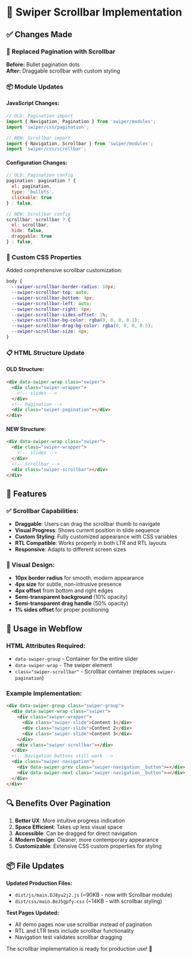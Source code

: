 # 📜 Swiper Scrollbar Implementation

## ✅ **Changes Made**

### **🔄 Replaced Pagination with Scrollbar**

**Before:** Bullet pagination dots  
**After:** Draggable scrollbar with custom styling

### **📦 Module Updates**

#### **JavaScript Changes:**
```javascript
// OLD: Pagination import
import { Navigation, Pagination } from 'swiper/modules';
import 'swiper/css/pagination';

// NEW: Scrollbar import  
import { Navigation, Scrollbar } from 'swiper/modules';
import 'swiper/css/scrollbar';
```

#### **Configuration Changes:**
```javascript
// OLD: Pagination config
pagination: pagination ? {
  el: pagination,
  type: 'bullets',
  clickable: true
} : false,

// NEW: Scrollbar config
scrollbar: scrollbar ? {
  el: scrollbar,
  hide: false,
  draggable: true
} : false,
```

### **🎨 Custom CSS Properties**

Added comprehensive scrollbar customization:

```css
body {
  --swiper-scrollbar-border-radius: 10px;
  --swiper-scrollbar-top: auto;
  --swiper-scrollbar-bottom: 4px;
  --swiper-scrollbar-left: auto;
  --swiper-scrollbar-right: 4px;
  --swiper-scrollbar-sides-offset: 1%;
  --swiper-scrollbar-bg-color: rgba(0, 0, 0, 0.1);
  --swiper-scrollbar-drag-bg-color: rgba(0, 0, 0, 0.5);
  --swiper-scrollbar-size: 4px;
}
```

### **📋 HTML Structure Update**

#### **OLD Structure:**
```html
<div data-swiper-wrap class="swiper">
  <div class="swiper-wrapper">
    <!-- slides -->
  </div>
  <!-- Pagination -->
  <div class="swiper-pagination"></div>
</div>
```

#### **NEW Structure:**
```html
<div data-swiper-wrap class="swiper">
  <div class="swiper-wrapper">
    <!-- slides -->
  </div>
  <!-- Scrollbar -->
  <div class="swiper-scrollbar"></div>
</div>
```

## **🎯 Features**

### **✅ Scrollbar Capabilities:**
- **Draggable**: Users can drag the scrollbar thumb to navigate
- **Visual Progress**: Shows current position in slide sequence
- **Custom Styling**: Fully customized appearance with CSS variables
- **RTL Compatible**: Works properly in both LTR and RTL layouts
- **Responsive**: Adapts to different screen sizes

### **🎨 Visual Design:**
- **10px border radius** for smooth, modern appearance
- **4px size** for subtle, non-intrusive presence
- **4px offset** from bottom and right edges
- **Semi-transparent background** (10% opacity)
- **Semi-transparent drag handle** (50% opacity)
- **1% sides offset** for proper positioning

## **📱 Usage in Webflow**

### **HTML Attributes Required:**
- `data-swiper-group` - Container for the entire slider
- `data-swiper-wrap` - The swiper element
- `class="swiper-scrollbar"` - Scrollbar container (replaces `swiper-pagination`)

### **Example Implementation:**
```html
<div data-swiper-group class="swiper-group">
  <div data-swiper-wrap class="swiper">
    <div class="swiper-wrapper">
      <div class="swiper-slide">Content 1</div>
      <div class="swiper-slide">Content 2</div>
      <div class="swiper-slide">Content 3</div>
    </div>
    <div class="swiper-scrollbar"></div>
  </div>
  <!-- Navigation buttons still work -->
  <div class="swiper-navigation">
    <div data-swiper-prev class="swiper-navigation__button">←</div>
    <div data-swiper-next class="swiper-navigation__button">→</div>
  </div>
</div>
```

## **🔍 Benefits Over Pagination**

1. **Better UX**: More intuitive progress indication
2. **Space Efficient**: Takes up less visual space
3. **Accessible**: Can be dragged for direct navigation
4. **Modern Design**: Cleaner, more contemporary appearance
5. **Customizable**: Extensive CSS custom properties for styling

## **📦 File Updates**

**Updated Production Files:**
- `dist/js/main.DJ8yu2j2.js` (~90KB - now with Scrollbar module)
- `dist/css/main.BeJ5gpfy.css` (~14KB - with scrollbar styling)

**Test Pages Updated:**
- All demo pages now use scrollbar instead of pagination
- RTL and LTR tests include scrollbar functionality
- Navigation test validates scrollbar dragging

The scrollbar implementation is ready for production use! 🎉